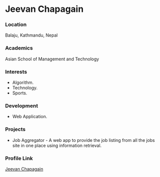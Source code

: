# Jeevan Chapagain

### Location

Balaju, Kathmandu, Nepal

### Academics

Asian School of Management and Technology

### Interests

- Algorithm.
- Technology.
- Sports.

### Development

- Web Application.


### Projects

- Job Aggregator - A web app to provide the job listing from all the jobs site in one place using information retrieval.

### Profile Link

[Jeevan Chapagain](https://github.com/jeevanc)

